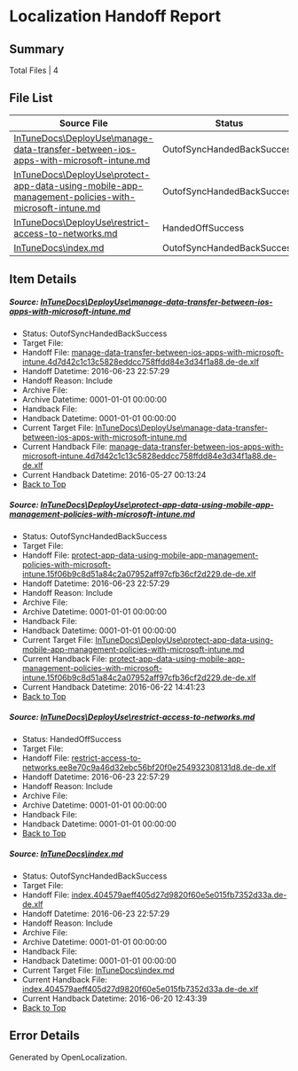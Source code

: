 # <a name='report-top'></a> Localization Handoff Report

## Summary
 Total Files | 4

## File List
 Source File | Status | Details 
 ----------- | ------ | ------- 
 [InTuneDocs\DeployUse\manage-data-transfer-between-ios-apps-with-microsoft-intune.md](https://github.com/Microsoft/IntuneDocs-pr/blob/002ebec14a089754849024916590b787431c7efe/InTuneDocs/DeployUse/manage-data-transfer-between-ios-apps-with-microsoft-intune.md) | OutofSyncHandedBackSuccess | [Details](#fce0081fc1ecb92acf539a2d69f0493fb30ee41869)
 [InTuneDocs\DeployUse\protect-app-data-using-mobile-app-management-policies-with-microsoft-intune.md](https://github.com/Microsoft/IntuneDocs-pr/blob/002ebec14a089754849024916590b787431c7efe/InTuneDocs/DeployUse/protect-app-data-using-mobile-app-management-policies-with-microsoft-intune.md) | OutofSyncHandedBackSuccess | [Details](#48b15b00d1dd52d799193839d562cccf766b2cb1220)
 [InTuneDocs\DeployUse\restrict-access-to-networks.md](https://github.com/Microsoft/IntuneDocs-pr/blob/a67f7c883a9703123d6c50ec5e51e68e17c2745c/InTuneDocs/DeployUse/restrict-access-to-networks.md) | HandedOffSuccess | [Details](#c7b96e2b7c3051f472ce2b909c66cc3d1dd1e990232)
 [InTuneDocs\index.md](https://github.com/Microsoft/IntuneDocs-pr/blob/e8f9d974947835d5ec5a356bea6b4261960277ef/InTuneDocs/index.md) | OutofSyncHandedBackSuccess | [Details](#b6e3e5189a1567dd5b13017d275ff4bd548e5fa1656)

## Item Details
##### <a name='fce0081fc1ecb92acf539a2d69f0493fb30ee41869'></a> Source: [InTuneDocs\DeployUse\manage-data-transfer-between-ios-apps-with-microsoft-intune.md](https://github.com/Microsoft/IntuneDocs-pr/blob/002ebec14a089754849024916590b787431c7efe/InTuneDocs/DeployUse/manage-data-transfer-between-ios-apps-with-microsoft-intune.md)
* Status: OutofSyncHandedBackSuccess
* Target File: 
* Handoff File: [manage-data-transfer-between-ios-apps-with-microsoft-intune.4d7d42c1c13c5828eddcc758ffdd84e3d34f1a88.de-de.xlf](https://github.com/Microsoft/EM.handoff/blob/3a5ef23c350ef232fac09e63ef5774c7e71179c1/ol-handoff/Microsoft/IntuneDocs-pr.de-de/master/manage-data-transfer-between-ios-apps-with-microsoft-intune.4d7d42c1c13c5828eddcc758ffdd84e3d34f1a88.de-de.xlf)
* Handoff Datetime: 2016-06-23 22:57:29
* Handoff Reason: Include
* Archive File: 
* Archive Datetime: 0001-01-01 00:00:00
* Handback File: 
* Handback Datetime: 0001-01-01 00:00:00
* Current Target File: [InTuneDocs\DeployUse\manage-data-transfer-between-ios-apps-with-microsoft-intune.md](https://github.com/Microsoft/IntuneDocs-pr.de-de/blob/0d742d2378b8fed0506df0e645c705d867134798/InTuneDocs/DeployUse/manage-data-transfer-between-ios-apps-with-microsoft-intune.md)
* Current Handback File: [manage-data-transfer-between-ios-apps-with-microsoft-intune.4d7d42c1c13c5828eddcc758ffdd84e3d34f1a88.de-de.xlf](https://github.com/Microsoft/EM.handback/blob/8731a5488e7763b3243b362a96c2eb98d9551392/ol-handback/Microsoft/IntuneDocs-pr.de-de/master/manage-data-transfer-between-ios-apps-with-microsoft-intune.4d7d42c1c13c5828eddcc758ffdd84e3d34f1a88.de-de.xlf)
* Current Handback Datetime: 2016-05-27 00:13:24
* [Back to Top](#report-top)

##### <a name='48b15b00d1dd52d799193839d562cccf766b2cb1220'></a> Source: [InTuneDocs\DeployUse\protect-app-data-using-mobile-app-management-policies-with-microsoft-intune.md](https://github.com/Microsoft/IntuneDocs-pr/blob/002ebec14a089754849024916590b787431c7efe/InTuneDocs/DeployUse/protect-app-data-using-mobile-app-management-policies-with-microsoft-intune.md)
* Status: OutofSyncHandedBackSuccess
* Target File: 
* Handoff File: [protect-app-data-using-mobile-app-management-policies-with-microsoft-intune.15f06b9c8d51a84c2a07952aff97cfb36cf2d229.de-de.xlf](https://github.com/Microsoft/EM.handoff/blob/3a5ef23c350ef232fac09e63ef5774c7e71179c1/ol-handoff/Microsoft/IntuneDocs-pr.de-de/master/protect-app-data-using-mobile-app-management-policies-with-microsoft-intune.15f06b9c8d51a84c2a07952aff97cfb36cf2d229.de-de.xlf)
* Handoff Datetime: 2016-06-23 22:57:29
* Handoff Reason: Include
* Archive File: 
* Archive Datetime: 0001-01-01 00:00:00
* Handback File: 
* Handback Datetime: 0001-01-01 00:00:00
* Current Target File: [InTuneDocs\DeployUse\protect-app-data-using-mobile-app-management-policies-with-microsoft-intune.md](https://github.com/Microsoft/IntuneDocs-pr.de-de/blob/074a3c94b7da11b19751f72d566bf461188cba87/InTuneDocs/DeployUse/protect-app-data-using-mobile-app-management-policies-with-microsoft-intune.md)
* Current Handback File: [protect-app-data-using-mobile-app-management-policies-with-microsoft-intune.15f06b9c8d51a84c2a07952aff97cfb36cf2d229.de-de.xlf](https://github.com/Microsoft/EM.handback/blob/52d95f81751a591313efe1c0deaf3fe628b6e420/ol-handback/Microsoft/IntuneDocs-pr.de-de/master/protect-app-data-using-mobile-app-management-policies-with-microsoft-intune.15f06b9c8d51a84c2a07952aff97cfb36cf2d229.de-de.xlf)
* Current Handback Datetime: 2016-06-22 14:41:23
* [Back to Top](#report-top)

##### <a name='c7b96e2b7c3051f472ce2b909c66cc3d1dd1e990232'></a> Source: [InTuneDocs\DeployUse\restrict-access-to-networks.md](https://github.com/Microsoft/IntuneDocs-pr/blob/a67f7c883a9703123d6c50ec5e51e68e17c2745c/InTuneDocs/DeployUse/restrict-access-to-networks.md)
* Status: HandedOffSuccess
* Target File: 
* Handoff File: [restrict-access-to-networks.ee8e70c9a46d32ebc56bf20f0e254932308131d8.de-de.xlf](https://github.com/Microsoft/EM.handoff/blob/3a5ef23c350ef232fac09e63ef5774c7e71179c1/ol-handoff/Microsoft/IntuneDocs-pr.de-de/master/restrict-access-to-networks.ee8e70c9a46d32ebc56bf20f0e254932308131d8.de-de.xlf)
* Handoff Datetime: 2016-06-23 22:57:29
* Handoff Reason: Include
* Archive File: 
* Archive Datetime: 0001-01-01 00:00:00
* Handback File: 
* Handback Datetime: 0001-01-01 00:00:00
* [Back to Top](#report-top)

##### <a name='b6e3e5189a1567dd5b13017d275ff4bd548e5fa1656'></a> Source: [InTuneDocs\index.md](https://github.com/Microsoft/IntuneDocs-pr/blob/e8f9d974947835d5ec5a356bea6b4261960277ef/InTuneDocs/index.md)
* Status: OutofSyncHandedBackSuccess
* Target File: 
* Handoff File: [index.404579aeff405d27d9820f60e5e015fb7352d33a.de-de.xlf](https://github.com/Microsoft/EM.handoff/blob/3a5ef23c350ef232fac09e63ef5774c7e71179c1/ol-handoff/Microsoft/IntuneDocs-pr.de-de/master/index.404579aeff405d27d9820f60e5e015fb7352d33a.de-de.xlf)
* Handoff Datetime: 2016-06-23 22:57:29
* Handoff Reason: Include
* Archive File: 
* Archive Datetime: 0001-01-01 00:00:00
* Handback File: 
* Handback Datetime: 0001-01-01 00:00:00
* Current Target File: [InTuneDocs\index.md](https://github.com/Microsoft/IntuneDocs-pr.de-de/blob/6174e27d0a1cbb8a8664d86d51d175b42d7883ae/InTuneDocs/index.md)
* Current Handback File: [index.404579aeff405d27d9820f60e5e015fb7352d33a.de-de.xlf](https://github.com/Microsoft/EM.handback/blob/cc3be44ba99e1153b554758625c4b5309b8406ef/ol-handback/Microsoft/IntuneDocs-pr.de-de/master/index.404579aeff405d27d9820f60e5e015fb7352d33a.de-de.xlf)
* Current Handback Datetime: 2016-06-20 12:43:39
* [Back to Top](#report-top)


## Error Details

Generated by OpenLocalization.
